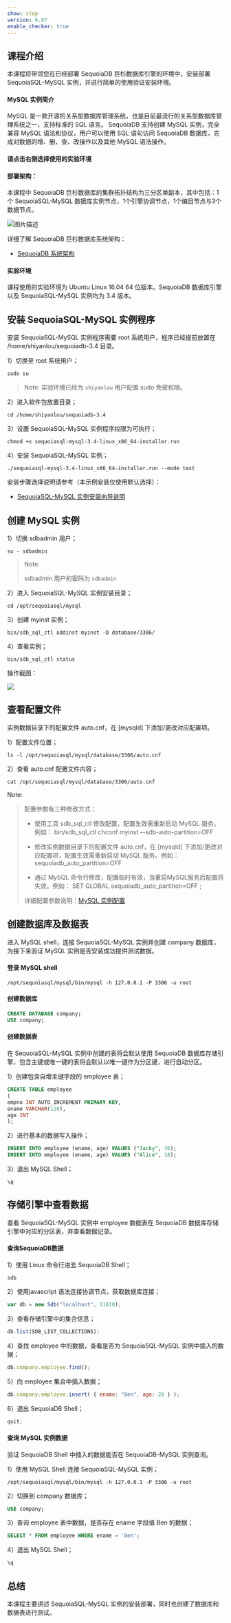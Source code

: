 ```yaml
---
show: step
version: 6.87
enable_checker: true
---
```



## 课程介绍
本课程将带领您在已经部署 SequoiaDB 巨杉数据库引擎的环境中，安装部署 SequoiaSQL-MySQL 实例，并进行简单的使用验证安装环境。

#### MySQL 实例简介
MySQL 是一款开源的关系型数据库管理系统，也是目前最流行的关系型数据库管理系统之一，支持标准的 SQL 语言。 SequoiaDB 支持创建 MySQL 实例，完全兼容 MySQL 语法和协议，用户可以使用 SQL 语句访问 SequoiaDB 数据库，完成对数据的增、删、查、改操作以及其他 MySQL 语法操作。

#### 请点击右侧选择使用的实验环境

#### 部署架构：
本课程中 SequoiaDB 巨杉数据库的集群拓扑结构为三分区单副本，其中包括：1个 SequoiaSQL-MySQL 数据库实例节点，1个引擎协调节点，1个编目节点与3个数据节点。

![图片描述](https://doc.shiyanlou.com/courses/1469/1207281/8d88e6faed223a26fcdc66fa2ef8d3c5)

详细了解 SequoiaDB 巨杉数据库系统架构：
* [SequoiaDB 系统架构](http://doc.sequoiadb.com/cn/sequoiadb-cat_id-1519649201-edition_id-0)

#### 实验环境
课程使用的实验环境为 Ubuntu Linux 16.04 64 位版本。SequoiaDB 数据库引擎以及 SequoiaSQL-MySQL 实例均为 3.4 版本。

##  安装 SequoiaSQL-MySQL 实例程序
安装 SequoiaSQL-MySQL 实例程序需要 root 系统用户，程序已经提前放置在 /home/shiyanlou/sequoiadb-3.4 目录。

1）切换至 root 系统用户；

```shell
sudo su
```

> Note:
> 实验环境已经为 `shiyanlou` 用户配置 sudo 免密权限。

2）进入软件包放置目录；

```shell
cd /home/shiyanlou/sequoiadb-3.4
```

3）设置 SequoiaSQL-MySQL 实例程序权限为可执行；

```shell
chmod +x sequoiasql-mysql-3.4-linux_x86_64-installer.run  
```
4）安装 SequoiaSQL-MySQL 实例；

```shell
./sequoiasql-mysql-3.4-linux_x86_64-installer.run --mode text
```
安装步骤选择说明请参考（本示例安装仅使用默认选择）：
* [SequoiaSQL-MySQL 实例安装向导说明](http://doc.sequoiadb.com/cn/sequoiadb-cat_id-1521595270-edition_id-0)


## 创建 MySQL 实例

1）切换 sdbadmin 用户；

```shell
su - sdbadmin
```
> Note:
>
> sdbadmin 用户的密码为 `sdbadmin`

2）进入 SequoiaSQL-MySQL 实例安装目录；

```shell
cd /opt/sequoiasql/mysql
```

3）创建 myinst 实例；

```shell
bin/sdb_sql_ctl addinst myinst -D database/3306/
```

4）查看实例；

```shell
bin/sdb_sql_ctl status
```

操作截图：

![](https://doc.shiyanlou.com/courses/1540/1207281/56e7eee4a5915f2b90e272376f69a987-0)

## 查看配置文件

实例数据目录下的配置文件 auto.cnf，在 [mysqld] 下添加/更改对应配置项。

1）配置文件位置；

```shell
ls -l /opt/sequoiasql/mysql/database/3306/auto.cnf
```

2）查看 auto.cnf 配置文件内容；

```shell
cat /opt/sequoiasql/mysql/database/3306/auto.cnf
```

Note:
>配置参数有三种修改方式： 
>- 使用工具 sdb_sql_ctl 修改配置，配置生效需重新启动 MySQL 服务。例如：
> bin/sdb_sql_ctl chconf myinst --sdb-auto-partition=OFF
> 
> - 修改实例数据目录下的配置文件 auto.cnf，在 [mysqld] 下添加/更改对应配置项，配置生效需重新启动 MySQL 服务。例如：
> sequoiadb_auto_partition=OFF
> 
> - 通过 MySQL 命令行修改，配置临时有效，当重启MySQL服务后配置将失效。例如：
> SET GLOBAL sequoiadb_auto_partition=OFF ;
>
> 详细配置参数说明：[MySQL 实例配置](http://doc.sequoiadb.com/cn/SequoiaDB-cat_id-1566551297-edition_id-304#引擎配置使用说明)

## 创建数据库及数据表

进入 MySQL shell，连接 SequoiaSQL-MySQL 实例并创建 company 数据库，为接下来验证 MySQL 实例是否安装成功提供测试数据。

#### 登录 MySQL shell 

```shell
/opt/sequoiasql/mysql/bin/mysql -h 127.0.0.1 -P 3306 -u root
```

#### 创建数据库

```sql
CREATE DATABASE company;
USE company;
```

#### 创建数据表
在 SequoiaSQL-MySQL 实例中创建的表将会默认使用 SequoiaDB 数据库存储引擎，包含主键或唯一键的表将会默认以唯一键作为分区键，进行自动分区。


1）创建包含自增主键字段的 employee 表；

```sql
CREATE TABLE employee 
(
empno INT AUTO_INCREMENT PRIMARY KEY, 
ename VARCHAR(128), 
age INT
);
```

2）进行基本的数据写入操作；

```sql
INSERT INTO employee (ename, age) VALUES ("Jacky", 36);
INSERT INTO employee (ename, age) VALUES ("Alice", 18);
```

3）退出 MySQL Shell；

```shell
\q
```

## 存储引擎中查看数据
查看 SequoiaSQL-MySQL 实例中 employee 数据表在 SequoiaDB 数据库存储引擎中对应的分区表，并查看数据记录。

#### 查询SequoiaDB数据

1）使用 Linux 命令行进去 SequoiaDB Shell；

```shell
sdb
```
2）使用javascript 语法连接协调节点，获取数据库连接；

```javascript
var db = new Sdb("localhost", 11810);
```

3）查看存储引擎中的集合信息；

```javascript
db.list(SDB_LIST_COLLECTIONS);
```

4）查找 employee 中的数据，查看是否为 SequoiaSQL-MySQL 实例中插入的数据；

```javascript
db.company.employee.find();
```

5）向 employee 集合中插入数据；

```javascript
db.company.employee.insert( { ename: "Ben", age: 20 } );
```

6）退出 SequoiaDB Shell；

```javascript
quit;
```

#### 查询 MySQL 实例数据

验证 SequoiaDB Shell 中插入的数据能否在 SequoiaDB-MySQL 实例查询。

1）使用 MySQL Shell 连接 SequoiaSQL-MySQL 实例；

```shell
/opt/sequoiasql/mysql/bin/mysql -h 127.0.0.1 -P 3306 -u root
```

2）切换到 company 数据库；

```sql
USE company;
```
3）查询 employee 表中数据，是否存在 ename 字段值 Ben 的数据；

```sql
SELECT * FROM employee WHERE ename = 'Ben';
```

4）退出 MySQL Shell；

```sql
\q
```

## 总结
本课程主要讲述 SequoiaSQL-MySQL 实例的安装部署，同时也创建了数据库和数据表进行测试。
